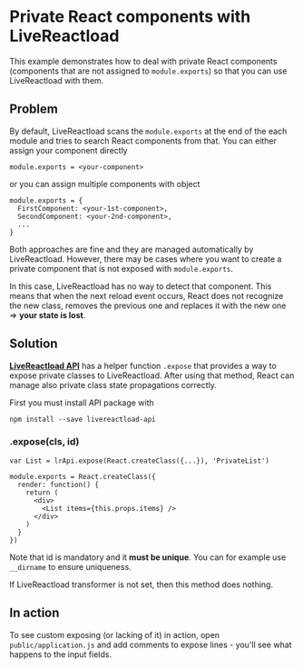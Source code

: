 # Private React components with LiveReactload

This example demonstrates how to deal with private React components (components
that are not assigned to `module.exports`) so that you can use LiveReactload
with them.

## Problem

By default, LiveReactload scans the `module.exports` at the end of the each module
and tries to search React components from that. You can either assign your component
directly 

    module.exports = <your-component>
    
or you can assign multiple components with object

    module.exports = {
      FirstComponent: <your-1st-component>,
      SecondComponent: <your-2nd-component>,
      ...
    }
    
Both approaches are fine and they are managed automatically by LiveReactload.
However, there may be cases where you want to create a private component that
is not exposed with `module.exports`. 

In this case, LiveReactload has no way to detect that component. This means that
when the next reload event occurs, React does not recognize the new class, removes
the previous one and replaces it with the new one => **your state is lost**.

## Solution

**[LiveReactload API](https://www.npmjs.com/package/livereactload-api)** has a helper
function `.expose` that provides a way to expose private classes to LiveReactload. 
After using that method, React can manage also private class state propagations 
correctly.
    
First you must install API package with
    
    npm install --save livereactload-api
    
### .expose(cls, id)
    
    var List = lrApi.expose(React.createClass({...}), 'PrivateList')
    
    module.exports = React.createClass({
      render: function() {
        return (
          <div>
            <List items={this.props.items} />
          </div>
        )
      }
    })

Note that id is mandatory and it **must be unique**. You can for example use 
`__dirname` to ensure uniqueness.

If LiveReactload transformer is not set, then this method does nothing.


## In action

To see custom exposing (or lacking of it) in action, open `public/application.js`
and add comments to expose lines - you'll see what happens to the input fields.
